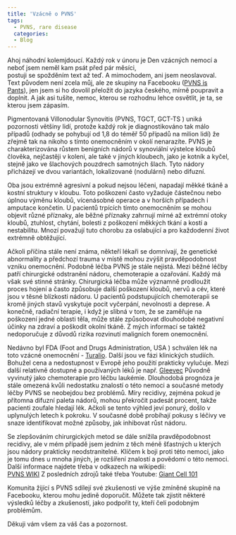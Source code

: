 ```yaml
---
title: 'Vzácně o PVNS'
tags:
  - PVNS, rare disease  
  categories:
  - Blog
---
```


Ahoj náhodní kolemjdoucí. Každý rok v únoru je Den vzácných nemocí a neboť jsem neměl kam psát před pár měsíci,   
postuji se spožděním text až teď. A mimochodem, ani jsem neoslavoval.  
Text původem není zcela můj, ale ze skupiny na Facebooku (<a href="https://www.facebook.com/groups/91851410592">PVNS is Pants</a>), 
jen jsem si ho dovolil přeložit do jazyka českého, mírně poupravit a doplnit. 
A jak asi tušíte, nemoc, kterou se rozhodnu lehce osvětlit, je ta, se kterou jsem zápasím.

Pigmentovaná Villonodular Synovitis (PVNS, TGCT, GCT-TS ) uniká pozornosti většiny lidí, protože každý rok je
diagnostikováno tak málo případů (odhady se pohybují od 1,8 do téměř 50 případů na milion lidí) že zřejmě tak na nikoho s tímto onemocněním v okolí nenarazíte. 
PVNS je charakterizována růstem benigních nádorů v synoviální výstelce kloubů člověka, nejčastěji v koleni, 
ale také v jiných kloubech, jako je kotník a kyčel, stejně jako ve šlachových pouzdrech samotných šlach. Tyto nádory přicházejí ve dvou variantách, lokalizované (nodulární) nebo difuzní. 

Oba jsou extrémně agresivní a pokud nejsou léčeni, napadají měkké tkáně a kostní struktury v kloubu. Toto poškození často
vyžaduje částečnou nebo úplnou výměnu kloubů, vícenásobné operace a v horších případech i amputace končetin. U pacientů trpících tímto onemocněním se mohou objevit různé příznaky,
ale běžné příznaky zahrnují mírné až extrémní otoky kloubů, ztuhlost, chytání, bolesti z poškození měkkých tkání
a kostí a nestabilitu. Mnozí považují tuto chorobu za oslabující a pro každodenní život extrémně obtěžující. 

Ačkoli příčina stále není známa, někteří lékaři se domnívají, že genetické abnormality a předchozí trauma v místě mohou zvýšit
pravděpodobnost vzniku onemocnění. Podobně léčba PVNS je stále nejistá. Mezi běžné léčby patří chirurgické odstranění
nádoru, chemoterapie a ozařování. Každý má však své stinné stránky. Chirurgická léčba může významně prodloužit proces
hojení a často způsobuje další poškození kloubů, nervů a cév, které jsou v těsné blízkosti nádoru. U pacientů
podstupujících chemoterapii se kromě jiných stavů vyskytuje pocit vyčerpání, nevolnosti a deprese. A konečně, radiační
terapie, i když je slibná v tom, že se zaměřuje na poškození jedné oblasti těla, může stále způsobovat dlouhodobé
negativní účinky na zdraví a poškodit okolní tkáně. Z mých informací se taktéž nedoporučuje z důvodů rizika rozvinutí maligních forem onemocnění. 

Nedávno byl FDA (Foot and Drugs Administration, USA ) schválen lék na toto vzácné onemocnění - <a href="https://www.turalio.com/en/">Turalio</a>. Další jsou ve fázi klinických studiích. 
Bohužel cena a nedostupnost v Evropě jeho použití prakticky vylučuje. Mezi další relativně dostupné a používaných léků je např.
<a href="https://en.wikipedia.org/wiki/Imatinib">Gleevec</a> Původně vyvinutý jako chemoterapie pro léčbu laukémie. 
Dlouhodobá prognóza je stále omezená kvůli nedostatku znalostí o této nemoci a současné metody léčby PVNS
se neobejdou bez problémů. Míry recidivy, zejména pokud je přítomna difuzní paleta nádorů, mohou překročit padesát
procent, takže pacienti zoufale hledají lék. Ačkoli se tento výhled jeví ponurý, došlo v uplynulých letech k pokroku. V současné době
probíhají pokusy s léčivy ve snaze identifikovat možné způsoby, jak inhibovat růst nádoru. 

Se zlepšováním chirurgických metod se dále snížila pravděpodobnost recidivy, ale v mém případě jsem jedním z těch
méně šťastných u kterých jsou nádory prakticky neodstranitelné. Klíčem k boji proti této nemoci, jako je tomu dnes u mnoha jiných, je
rozšíření znalostí a povědomí o této nemoci. Další informace najdete třeba v odkazech na wikipedii:   
<a href="https://en.wikipedia.org/wiki/Tenosynovial_giant_cell_tumor">PVNS WIKI</a>
Z posledních zdrojů také třeba Youtube:
<a href="https://youtu.be/k4PFFuc7y4w">Giant Cell 101</a>

Komunita žijící s PVNS sdílejí své zkušenosti ve výše zmíněné skupině na Facebooku, kterou mohu jedině doporučit. 
Můžete tak zjistit některé výsledků léčby a zkušeností, jako podpořit ty, kteří čelí podobným problémům.

Děkuji vám všem za váš čas a pozornost.